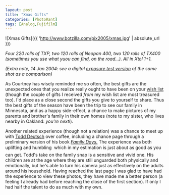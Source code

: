 ```yaml
---
layout: post
title: "Xmas Gifts"
categories: [PhotoRant]
tags: [Analog,Fujifilm]
---
```



![Xmas Gifts]({{ 'http://www.botzilla.com/pix2005/xmas.jpg' | absolute_url }})


<i>Four 220 rolls of TXP, two 120 rolls of Neopan 400, two 120 rolls of TX400 (sometimes you use what yuou can find, on the road...). All in Xtol 1+1.</i>

<i>(Extra note, 14 Jan 2004: see a digital <a href="{{ site.baseurl }}{% post_url 2005-01-14-Same-Flavor %}">exposure test version</a> of the same shot as a comparison)</i>

As Courtney has wisely reminded me so often, the best gifts are the unexpected ones that you realize really ought to have been on your <a href="http://amazon.com/gp/registry/2HRXV07WNELY3" target="_blank">wish list</a> (though the couple of gifts I received <i>from</i> my wish list are most treasured too). I'd place as a close second the gifts you give to yourself to share. Thus the best gifts of the season have been the trip to see our family in Minnesota, and as a happy side-effect, a chance to make pictures of my parents and brother's family in their own homes (note to my sister, who lives nearby in Oakland: <i>you're next!</i>).

<!--more-->
Another related experience (though not a relation) was a chance to meet up with <a href="http://www.todddeutsch.com/" target="_blank">Todd Deutsch</a> over coffee, including a chance page through a preliminary version of his book <a href="http://www.todddeutsch.com/familydays.html" target="_blank"><i>Family Days.</i></a> The experience was both uplifting and humbling &#151; which in my estimation is just about as good as you can get. Todd's take on the family snap is a sensitive and vivid one. His children are at the age where they are still unguarded both physically and emotionally, but he's able to turn his camera just as effectively on the adults around his household. Having reached the last page I was glad to have had the experience to view these photos, they have made me a better person (a feeling I already had before reaching the close of the first section). If only I had half the talent to do as much with my own.
